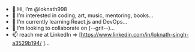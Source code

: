 - 👋 Hi, I’m @loknath998
- 👀 I’m interested in  coding, art, music, mentoring, books...
- 🌱 I’m currently learning React.js and DevOps...
- 💞️ I’m looking to collaborate on (--grit--)...
- 📫 reach me at LinkedIn => [https://www.linkedin.com/in/loknath-singh-a3529b194/ ]...

<!---
loknath998/loknath998 is a ✨ special ✨ repository because its `README.md` (this file) appears on your GitHub profile.
You can click the Preview link to take a look at your changes.
--->
